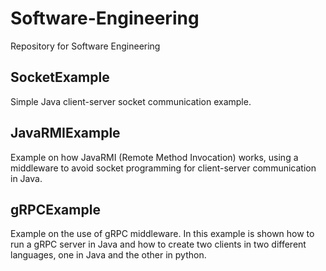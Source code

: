 # Software-Engineering
Repository for Software Engineering 

## SocketExample
Simple Java client-server socket communication example.

## JavaRMIExample 
Example on how JavaRMI (Remote Method Invocation) works, using a middleware to avoid socket programming for client-server communication in Java.

## gRPCExample
Example on the use of gRPC middleware. In this example is shown how to run a gRPC server in Java and how to create two clients in two different languages, one in Java and the other in python.